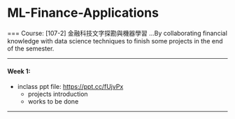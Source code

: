 # ML-Finance-Applications
===
Course: [107-2] 金融科技文字探勘與機器學習
...By collaborating financial knowledge with data science techniques to finish some projects in the end of the semester. 
  
***
#### Week 1: 
- inclass ppt file: https://ppt.cc/fUjvPx
  - projects introduction
  - works to be done
***
